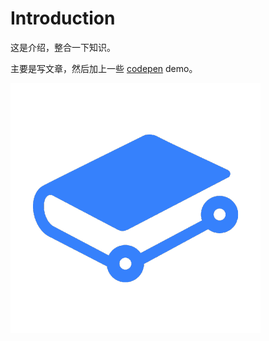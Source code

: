 # Introduction

这是介绍，整合一下知识。

主要是写文章，然后加上一些 [codepen](https://codepen.io/) demo。

![图片测试](/assets/images/gitbook.png)